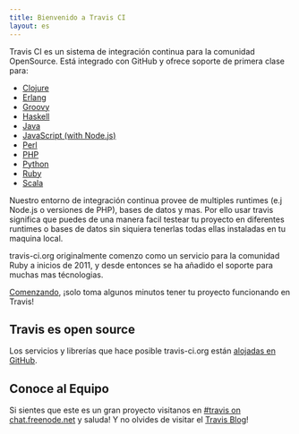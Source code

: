 ```yaml
---
title: Bienvenido a Travis CI
layout: es
---
```


Travis CI es un sistema de integración continua para la comunidad OpenSource. Está integrado con GitHub y ofrece soporte de primera clase para:

* [Clojure](/docs/user/languages/clojure)
* [Erlang](/docs/user/languages/erlang)
* [Groovy](/docs/user/languages/groovy)
* [Haskell](/docs/user/languages/haskell)
* [Java](/docs/user/languages/java)
* [JavaScript (with Node.js)](/docs/user/languages/javascript-with-nodejs)
* [Perl](/docs/user/languages/perl)
* [PHP](/docs/user/languages/php)
* [Python](/docs/user/languages/python)
* [Ruby](/docs/user/languages/ruby)
* [Scala](/docs/user/languages/scala)


Nuestro entorno de integración continua provee de multiples runtimes (e.j Node.js o versiones de PHP), bases de datos y mas. Por ello usar travis significa que puedes de una manera facil testear tu proyecto en diferentes runtimes o bases de datos sin siquiera tenerlas todas ellas instaladas en tu maquina local.

travis-ci.org originalmente comenzo como un servicio para la comunidad Ruby a inicios de 2011, y desde entonces se ha añadido el soporte para muchas mas técnologias.

[Comenzando](/docs/user/getting-started/), ¡solo toma algunos minutos tener tu proyecto funcionando en Travis!

## Travis es open source

Los servicios y librerías que hace posible travis-ci.org están [alojadas en GitHub](https://github.com/travis-ci).

## Conoce al Equipo

Si sientes que este es un gran proyecto visitanos en [#travis on chat.freenode.net](irc://chat.freenode.net/%23travis) y saluda! Y no olvides de visitar el  [Travis Blog](/blog/)!
